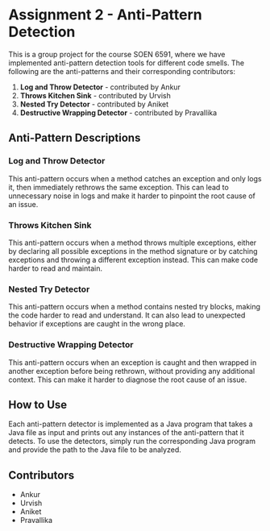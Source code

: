 # Assignment 2 - Anti-Pattern Detection

This is a group project for the course SOEN 6591, where we have implemented anti-pattern detection tools for different code smells. The following are the anti-patterns and their corresponding contributors:

1. **Log and Throw Detector** - contributed by Ankur
2. **Throws Kitchen Sink** - contributed by Urvish
3. **Nested Try Detector** - contributed by Aniket
4. **Destructive Wrapping Detector** - contributed by Pravallika

## Anti-Pattern Descriptions

### Log and Throw Detector

This anti-pattern occurs when a method catches an exception and only logs it, then immediately rethrows the same exception. This can lead to unnecessary noise in logs and make it harder to pinpoint the root cause of an issue.

### Throws Kitchen Sink

This anti-pattern occurs when a method throws multiple exceptions, either by declaring all possible exceptions in the method signature or by catching exceptions and throwing a different exception instead. This can make code harder to read and maintain.

### Nested Try Detector

This anti-pattern occurs when a method contains nested try blocks, making the code harder to read and understand. It can also lead to unexpected behavior if exceptions are caught in the wrong place.

### Destructive Wrapping Detector

This anti-pattern occurs when an exception is caught and then wrapped in another exception before being rethrown, without providing any additional context. This can make it harder to diagnose the root cause of an issue.

## How to Use

Each anti-pattern detector is implemented as a Java program that takes a Java file as input and prints out any instances of the anti-pattern that it detects. To use the detectors, simply run the corresponding Java program and provide the path to the Java file to be analyzed.

## Contributors

- Ankur
- Urvish
- Aniket
- Pravallika
